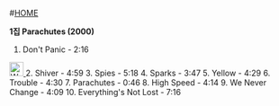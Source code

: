 #[HOME](https://github.com/GeekInTheClass/Coldplay/blob/master/README.md#album-history)
 
**1집 Parachutes (2000)**

1. Don't Panic - 2:16 <a href="https://www.youtube.com/watch?v=8uxt-FnNy2I">
<img border="0" alt="W3Schools" src="https://cdn1.iconfinder.com/data/icons/logotypes/32/youtube-128.png" width="25" height="25">
</a>
2. Shiver - 4:59
3. Spies - 5:18
4. Sparks - 3:47
5. Yellow - 4:29
6. Trouble - 4:30
7. Parachutes - 0:46
8. High Speed - 4:14
9. We Never Change - 4:09
10. Everything's Not Lost - 7:16
